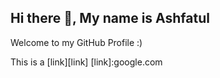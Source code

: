 ## Hi there 👋, My name is **Ashfatul**

Welcome to my GitHub Profile :)

This is a [link][link]
[link]:google.com

